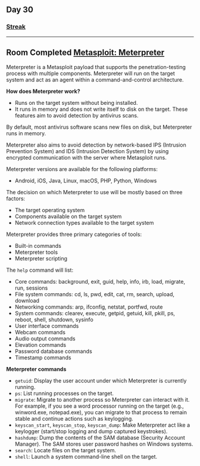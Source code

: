 ## Day 30
### [**Streak**](https://tryhackme.com/Tushig3531/streak)
---
**Room Completed**
[**Metasploit: Meterpreter**](https://tryhackme.com/room/meterpreter)
---
Meterpreter is a Metasploit payload that supports the penetration-testing process with multiple components. Meterpreter will run on the target system and act as an agent within a command-and-control architecture.

**How does Meterpreter work?**
- Runs on the target system without being installed.
- It runs in memory and does not write itself to disk on the target.
These features aim to avoid detection by antivirus scans.

By default, most antivirus software scans new files on disk, but Meterpreter runs in memory.

Meterpreter also aims to avoid detection by network-based IPS (Intrusion Prevention System) and IDS (Intrusion Detection System) by using encrypted communication with the server where Metasploit runs.

Meterpreter versions are available for the following platforms:
- Android, iOS, Java, Linux, macOS, PHP, Python, Windows

The decision on which Meterpreter to use will be mostly based on three factors:
- The target operating system
- Components available on the target system
- Network connection types available to the target system

Meterpreter provides three primary categories of tools:
- Built-in commands
- Meterpreter tools
- Meterpreter scripting

The `help` command will list:
- Core commands: background, exit, guid, help, info, irb, load, migrate, run, sessions
- File system commands: cd, ls, pwd, edit, cat, rm, search, upload, download
- Networking commands: arp, ifconfig, netstat, portfwd, route
- System commands: clearev, execute, getpid, getuid, kill, pkill, ps, reboot, shell, shutdown, sysinfo
- User interface commands
- Webcam commands
- Audio output commands
- Elevation commands
- Password database commands
- Timestamp commands

**Meterpreter commands**
- `getuid`: Display the user account under which Meterpreter is currently running.
- `ps`: List running processes on the target.
- `migrate`: Migrate to another process so Meterpreter can interact with it. For example, if you see a word processor running on the target (e.g., winword.exe, notepad.exe), you can migrate to that process to remain stable and continue actions such as keylogging.
- `keyscan_start`, `keyscan_stop`, `keyscan_dump`: Make Meterpreter act like a keylogger (start/stop logging and dump captured keystrokes).
- `hashdump`: Dump the contents of the SAM database (Security Account Manager). The SAM stores user password hashes on Windows systems.
- `search`: Locate files on the target system.
- `shell`: Launch a system command-line shell on the target.